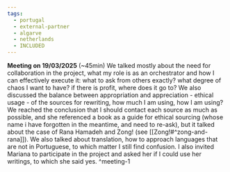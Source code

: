 ```yaml
---
tags:
  - portugal
  - external-partner
  - algarve
  - netherlands
  - INCLUDED
---
```

**Meeting on 19/03/2025** (~45min)
We talked mostly about the need for collaboration in the project, what my role is as an orchestrator and how I can effectively execute it: what to ask from others exactly? what degree of chaos I want to have? if there is profit, where does it go to? We also discussed the balance between appropriation and appreciation - ethical usage - of the sources for rewriting, how much I am using, how I am using? We reached the conclusion that I should contact each source as much as possible, and she referenced a book as a guide for ethical sourcing (whose name i have forgotten in the meantime, and need to re-ask), but it talked about the case of Rana Hamadeh and Zong! (see [[Zong!#^zong-and-rana]]). We also talked about translation, how to approach languages that are not in Portuguese, to which matter I still find confusion. I also invited Mariana to participate in the project and asked her if I could use her writings, to which she said yes. ^meeting-1